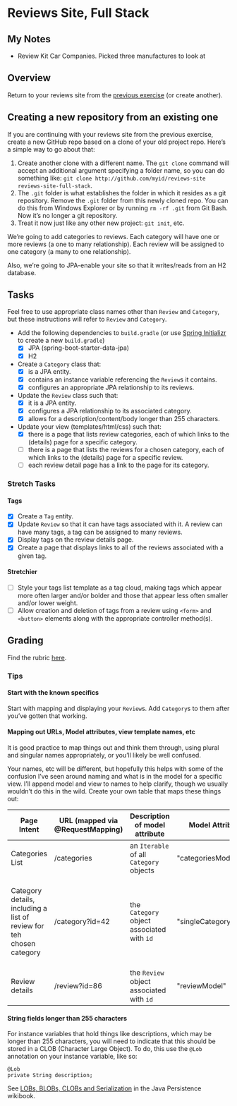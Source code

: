 # Reviews Site, Full Stack
## My Notes

  * Review Kit Car Companies. Picked three manufactures to look at
   
 

## Overview
Return to your reviews site from the [previous exercise](https://wecancodeit.github.io/java-exercises/reviews-site) (or create another).

## Creating a new repository from an existing one
If you are continuing with your reviews site from the previous exercise, create a new GitHub repo based on a clone of your old project repo. Here’s a simple way to go about that:

1. Create another clone with a different name. The `git clone` command will accept an additional argument specifying a folder name, so you can do something like: `git clone http://github.com/myid/reviews-site reviews-site-full-stack`.
2. The `.git` folder is what establishes the folder in which it resides as a git repository. Remove the `.git` folder from this newly cloned repo. You can do this from Windows Explorer or by running `rm -rf .git` from Git Bash. Now it’s no longer a git repository.
3. Treat it now just like any other new project: `git init`, etc.

We’re going to add categories to reviews. Each category will have one or more reviews (a one to many relationship). Each review will be assigned to one category (a many to one relationship).

Also, we’re going to JPA-enable your site so that it writes/reads from an H2 database.

## Tasks
Feel free to use appropriate class names other than `Review` and `Category`, but these instructions will refer to `Review` and `Category`.

  * Add the following dependencies to `build.gradle` (or use [Spring Initializr](https://start.spring.io/) to create a new `build.gradle`)
    * [x] JPA (spring-boot-starter-data-jpa)
    * [x] H2
  * Create a `Category` class that:
    * [x] is a JPA entity.
    * [x] contains an instance variable referencing the `Review`s it contains.
    * [x] configures an appropriate JPA relationship to its reviews.
  * Update the `Review` class such that:
    * [x] it is a JPA entity.
    * [x] configures a JPA relationship to its associated category.
    * [x] allows for a description/content/body longer than 255 characters.
  * Update your view (templates/html/css) such that:
    * [x] there is a page that lists review categories, each of which links to the (details) page for a specific category.
    * [ ] there is a page that lists the reviews for a chosen category, each of which links to the (details) page for a specific review.
    * [ ] each review detail page has a link to the page for its category.

### Stretch Tasks

#### Tags
  * [x] Create a `Tag` entity.
  * [x] Update `Review` so that it can have tags associated with it. A review can have many tags, a tag can be assigned to many reviews.
  * [x] Display tags on the review details page.
  * [x] Create a page that displays links to all of the reviews associated with a given tag.

#### Stretchier
  * [ ] Style your tags list template as a tag cloud, making tags which appear more often larger and/or bolder and those that appear less often smaller and/or lower weight.
  * [ ] Allow creation and deletion of tags from a review using `<form>` and `<button>` elements along with the appropriate controller method(s).

## Grading
Find the rubric [here](https://wecancodeit.github.io/java-exercises/reviews-site-fullstack/rubric.html).

### Tips
#### Start with the known specifics

Start with mapping and displaying your `Review`s. Add `Category`s to them after you’ve gotten that working.

#### Mapping out URLs, Model attributes, view template names, etc
It is good practice to map things out and think them through, using plural and singular names appropriately, or you’ll likely be well confused.

Your names, etc will be different, but hopefully this helps with some of the confusion I’ve seen around naming and what is in the model for a specific view. I’ll append model and view to names to help clarify, though we usually wouldn’t do this in the wild. Create your own table that maps these things out:

| Page Intent | URL (mapped via @RequestMapping) | Description of model attribute | Model Attribute | Retreived Via| View will display | View Template name|
|-------------|----------------------------------|--------------------------------|-----------------|--------------|-------------------|-------------------|
| Categories List | /categories | an `Iterable` of all `Category` objects | "categoriesModel" | repo `findAll` | list of categories | "categoriesView" |
| Category details, including a list of review for teh chosen category | /category?id=42 | the `Category` object associated with `id` | "singleCategoryModel" | rep `findOne` | category detail and list of reviews for that category, each of which links to a review | "singleCategoryView" |
| Review details | /review?id=86 | the `Review` object associated with `id` | "reviewModel" | repo `findOne` | review details | "reviewView" |

#### String fields longer than 255 characters

For instance variables that hold things like descriptions, which may be longer than 255 characters, you will need to indicate that this should be stored in a CLOB (Character Large Object). To do, this use the `@Lob` annotation on your instance variable, like so:

```
@Lob
private String description;
```
See [LOBs, BLOBs, CLOBs and Serialization](https://en.wikibooks.org/wiki/Java_Persistence/Basic_Attributes#LOBs.2C_BLOBs.2C_CLOBs_and_Serialization) in the Java Persistence wikibook.
